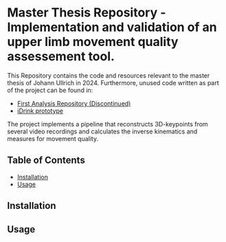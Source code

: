 # Master Thesis Repository - Implementation and validation of an upper limb movement quality assessement tool.

This Repository contains the code and resources relevant to the master thesis of Johann Ullrich in 2024. Furthermore, unused code written as part of the project can be found in:

* [First Analysis Repository (Discontinued)](https://github.com/DART-Lab-LLUI/iDrink_DataAnalysis)
* [iDrink prototype](https://github.com/DART-Lab-LLUI/iDrink_GUI)

The project implements a pipeline that reconstructs 3D-keypoints from several video recordings and calculates the inverse kinematics and measures for movement quality.

## Table of Contents
- [Installation](#installation)
- [Usage](#Usage)
 
## Installation


## Usage
